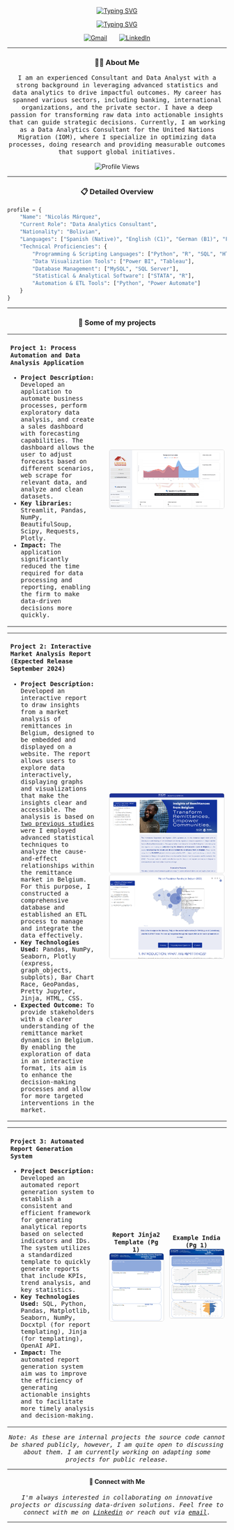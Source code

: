 
<!-- Animated Header -->

<p align="center">
  <!-- Typing SVG by DenverCoder1 - https://github.com/DenverCoder1/readme-typing-svg -->
  <a href="https://github.com/NicolasMarca/NicolasMarca">
      <img src="https://readme-typing-svg.demolab.com?font=Fira+Code&pause=1000&repeat=false&color=1F51FF&width=200&lines=Nicolás+Márquez" alt="Typing SVG" />
  </a>
</p>

<p align="center">
  <a href="https://github.com/NicolasMarca/NicolasMarca">
      <img src="https://readme-typing-svg.demolab.com?font=Fira+Code&pause=1000&color=1F51FF&width=470&lines=Experienced+Consultant+%26+Data+Analyst;Data+Viz%2C+Advanced+Stats+%26+Optimization;Driving+Insightful%2C+Measurable+Outcomes" alt="Typing SVG" />
  </a>
</p>

<!-- Icons section -->


<p align="center">
  <a href="mailto:nmarqueznarvaez@gmail.com"><img width="32px" alt="Gmail" title="Gmail" src="https://cdn-icons-png.flaticon.com/512/281/281769.png"/></a>
  &#8287;&#8287;&#8287;&#8287;&#8287;
  <a href="https://www.linkedin.com/in/nicolasmarqueznarvaez"><img width="32px" alt="LinkedIn" title="LinkedIn" src="https://cdn-icons-png.flaticon.com/512/174/174857.png"/></a>
</p>

<hr>

<h3 align="center"> 👨‍💻 About Me</h3>
<p align="center">
  <samp>
    I am an experienced Consultant and Data Analyst with a strong background in leveraging advanced statistics and data analytics to drive impactful outcomes. My career has spanned various sectors, including banking, international organizations, and the private sector. I have a deep passion for transforming raw data into actionable insights that can guide strategic decisions. Currently, I am working as a Data Analytics Consultant for the United Nations Migration (IOM), where I specialize in optimizing data processes, doing research and providing measurable outcomes that support global initiatives.
  </samp>
  <br> <br>
  <img src="https://komarev.com/ghpvc/?username=NicolasMarca" alt="Profile Views" />
</p>

<hr>

<h3 align="center"> 📋 Detailed Overview</h3>


```python
profile = {
    "Name": "Nicolás Márquez",
    "Current Role": "Data Analytics Consultant",
    "Nationality": "Bolivian",
    "Languages": ["Spanish (Native)", "English (C1)", "German (B1)", "French (B1)"],
    "Technical Proficiencies": {
        "Programming & Scripting Languages": ["Python", "R", "SQL", "HTML", "CSS"],
        "Data Visualization Tools": ["Power BI", "Tableau"],
        "Database Management": ["MySQL", "SQL Server"],
        "Statistical & Analytical Software": ["STATA", "R"],
        "Automation & ETL Tools": ["Python", "Power Automate"]
    }
}
```

</p>

<hr>

<h3 align="center">📂 Some of my projects</h3>


<!-- Project 1 -->
<table>
  <tr>
    <td width="45%" style="padding-right: 20px;">
      <h4><samp>Project 1: Process Automation and Data Analysis Application</samp></h4>
      <ul>
        <samp>
          <li><strong>Project Description:</strong> Developed an application to automate business processes, perform exploratory data analysis, and create a sales dashboard with forecasting capabilities. The dashboard allows the user to adjust forecasts based on different scenarios, web scrape for relevant data, and analyze and clean datasets.</li>
          <li><strong>Key libraries:</strong> Streamlit, Pandas, NumPy, BeautifulSoup, Scipy, Requests, Plotly.</li>
          <li><strong>Impact:</strong> The application significantly reduced the time required for data processing and reporting, enabling the firm to make data-driven decisions more quickly.</li>
        </samp>
      </ul>
    </td>
    <td width="55%">
      <img src="Assets/yachaywa_app.png" height="auto" alt="Yachaywa" style="border: 1px solid #ddd; border-radius: 5px;"  />
    </td>
  </tr>
</table>

<!-- Project 2 -->
<table>
  <tr>
    <td width="45%" style="padding-right: 20px;">
      <h4><samp>Project 2: Interactive Market Analysis Report (Expected Release September 2024)</samp></h4>
      <ul>
        <samp>
          <li><strong>Project Description:</strong> Developed an interactive report to draw insights from a market analysis of remittances in Belgium, designed to be embedded and displayed on a website. The report allows users to explore data interactively, displaying graphs and visualizations that make the insights clear and accessible. The analysis is based on <a href="https://belgium.iom.int/remittances-belgium-key-data"> two previous studies</a>  were I employed advanced statistical techniques to analyze the cause-and-effect relationships within the remittance market in Belgium. For this purpose, I constructed a comprehensive database and established an ETL process to manage and integrate the data effectively.</li>
          <li><strong>Key Technologies Used:</strong> Pandas, NumPy, Seaborn, Plotly (express, graph_objects, subplots), Bar Chart Race, GeoPandas, Pretty Jupyter, Jinja, HTML, CSS.</li>
          <li><strong>Expected Outcome:</strong> To provide stakeholders with a clearer understanding of the remittance market dynamics in Belgium. By enabling the exploration of data in an interactive format, its aim is to enhance the decision-making processes and allow for more targeted interventions in the market.</li>
        </samp>
      </ul>
    </td>
    <td width="55%">
      <img src="Assets/OREMIT_1.png" height="auto" alt="Yachaywa" style="border: 1px solid #ddd; border-radius: 5px;"  />
      <img src="Assets/OREMIT_2.png" height="auto" alt="Yachaywa" style="border: 1px solid #ddd; border-radius: 5px;"  />      
    </td>
  </tr>
</table>


<!-- Project 3 -->
<table>
  <tr>
    <td width="45%" style="padding-right: 20px;">
      <h4><samp>Project 3: Automated Report Generation System</samp></h4>
      <ul>
        <samp>
          <li><strong>Project Description:</strong> Developed an automated report generation system to establish a consistent and efficient framework for generating analytical reports based on selected indicators and IDs. The system utilizes a standardized template to quickly generate reports that include KPIs, trend analysis, and key statistics.</li>
          <li><strong>Key Technologies Used:</strong> SQL, Python, Pandas, Matplotlib, Seaborn, NumPy, Docxtpl (for report templating), Jinja (for templating), OpenAI API.</li>
          <li><strong>Impact:</strong> The automated report generation system aim was to improve the efficiency of generating actionable insights and to facilitate more timely analysis and decision-making.
</li>
        </samp>
      </ul>
    </td>
    <td align="center" width="27.5%">
      <samp><strong>Report Jinja2 Template (Pg 1)</strong></samp>
      <img src="Assets/hmcs_1.png" width="100%" height="auto" alt="Yachaywa" style="border: 1px solid #ddd; border-radius: 5px;"  />      
    </td>
        <td align="center" width="27.5%">
      <samp><strong>Example India (Pg 1)</strong></samp>
      <img src="Assets/hmcs_2.png" width="100%" height="auto" alt="Yachaywa" style="border: 1px solid #ddd; border-radius: 5px;"  />      
    </td>
  </tr>
</table>

<!-- Disclaimer -->
<p align="center">
  <samp>
  <em>Note: As these are internal projects the source code cannot be shared publicly, however, I am quite open to discussing about them. I am currently working on adapting some projects for public release.</em></samp>
</p>


<hr>

<h4 align="center">🤝 Connect with Me</h4>


<p align="center">
  <samp>
  <em>I'm always interested in collaborating on innovative projects or discussing data-driven solutions. Feel free to connect with me on <a href="https://www.linkedin.com/in/nicolasmarqueznarvaez">Linkedin</a> or reach out via <a href="mailto:nmarqueznarvaez@gmail.com">email</a>.
</samp>
</p>
<hr>





